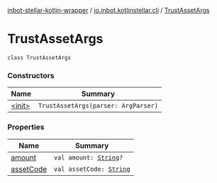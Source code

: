 [inbot-stellar-kotlin-wrapper](../../index.md) / [io.inbot.kotlinstellar.cli](../index.md) / [TrustAssetArgs](./index.md)

# TrustAssetArgs

`class TrustAssetArgs`

### Constructors

| Name | Summary |
|---|---|
| [&lt;init&gt;](-init-.md) | `TrustAssetArgs(parser: ArgParser)` |

### Properties

| Name | Summary |
|---|---|
| [amount](amount.md) | `val amount: `[`String`](https://kotlinlang.org/api/latest/jvm/stdlib/kotlin/-string/index.html)`?` |
| [assetCode](asset-code.md) | `val assetCode: `[`String`](https://kotlinlang.org/api/latest/jvm/stdlib/kotlin/-string/index.html) |
